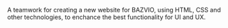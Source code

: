A teamwork for creating a new website for BAZVIO, using HTML, CSS 
and other technologies, to enchance the best functionality for UI and UX.
